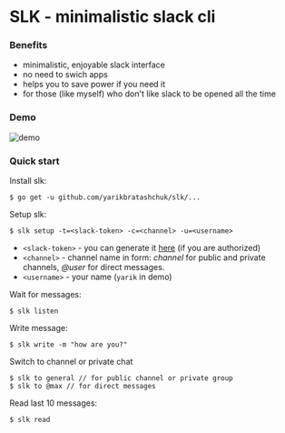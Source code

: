 # SLK - minimalistic slack cli

### Benefits
- minimalistic, enjoyable slack interface 
- no need to swich apps
- helps you to save power if you need it
- for those (like myself) who don't like slack to be opened all the time

### Demo

![demo](https://user-images.githubusercontent.com/12980380/32066777-96ccc284-ba89-11e7-8823-78fea6d48eb1.png)

### Quick start

Install slk:

```
$ go get -u github.com/yarikbratashchuk/slk/...
```

Setup slk:

```
$ slk setup -t=<slack-token> -c=<channel> -u=<username>
```
- `<slack-token>` - you can generate it [here](https://api.slack.com/custom-integrations/legacy-tokens) (if you are authorized)
- `<channel>` - channel name in form: _channel_ for public and private channels, _@user_ for direct messages.
- `<username>` - your name (`yarik` in demo)

Wait for messages:

```
$ slk listen
```

Write message:

```
$ slk write -m "how are you?"
```

Switch to channel or private chat

```
$ slk to general // for public channel or private group
$ slk to @max // for direct messages
```

Read last 10 messages:    

```
$ slk read
```
